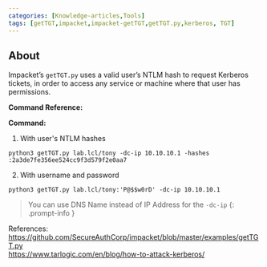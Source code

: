 ```yaml
---
categories: [Knowledge-articles,Tools]
tags: [getTGT,impacket,impacket-getTGT,getTGT.py,kerberos, TGT]
---
```


## About
Impacket’s `getTGT.py` uses a valid user’s NTLM hash to request Kerberos tickets, in order to access any service or machine where that user has permissions.

**Command Reference:**

**Command:**
1. With user's NTLM hashes

```shell
python3 getTGT.py lab.lcl/tony -dc-ip 10.10.10.1 -hashes :2a3de7fe356ee524cc9f3d579f2e0aa7

```
2. With username and password

```shell
python3 getTGT.py lab.lcl/tony:'P@$$w0rD' -dc-ip 10.10.10.1

```
> You can use DNS Name instead of IP Address for the `-dc-ip`
{: .prompt-info }


References: \
https://github.com/SecureAuthCorp/impacket/blob/master/examples/getTGT.py \
https://www.tarlogic.com/en/blog/how-to-attack-kerberos/
